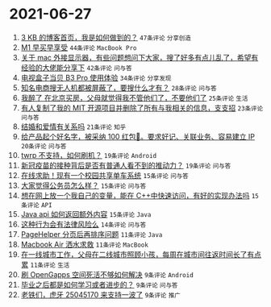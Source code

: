 # 2021-06-27

1. [3 KB 的博客首页，我是如何做到的？](https://www.v2ex.com/t/786028) `47条评论` `分享创造`
1. [M1 早买早享受](https://www.v2ex.com/t/786045) `44条评论` `MacBook Pro`
1. [关于 mac 外接显示器，有些问题想问下大家，搜了好多有点儿乱了，希望有经验的大佬能分享下](https://www.v2ex.com/t/786015) `42条评论` `问与答`
1. [电视盒子当贝 B3 Pro 使用体验](https://www.v2ex.com/t/786036) `34条评论` `分享发现`
1. [知名电商搜无人机都被屏蔽了，要搜什么才有？](https://www.v2ex.com/t/786069) `28条评论` `问与答`
1. [我醉了 在北京买房，父母就觉得我不管他们了，不要他们了](https://www.v2ex.com/t/786073) `25条评论` `生活`
1. [有人复制了我的 MIT 开源项目并删除了所有与我相关的信息，支支招](https://www.v2ex.com/t/786099) `23条评论` `问与答`
1. [结婚和爱情有关系吗](https://www.v2ex.com/t/786038) `21条评论` `知乎`
1. [给产品起个好名字，被采纳 100 红包🧧。要求好记、关联业务、容易建立 IP](https://www.v2ex.com/t/786085) `20条评论` `问与答`
1. [twrp 不支持，如何刷机？](https://www.v2ex.com/t/786086) `19条评论` `Android`
1. [新冠疫苗的接种背后是否有普通人看不到的推动力？](https://www.v2ex.com/t/786113) `19条评论` `问与答`
1. [在线求助！现有一个校园共享单车系统](https://www.v2ex.com/t/786082) `15条评论` `问与答`
1. [大家觉得公务员怎么样？](https://www.v2ex.com/t/786066) `15条评论` `问与答`
1. [想在网上放一个我自己的变量，能在 C++中快速访问，有好的实现办法吗](https://www.v2ex.com/t/786052) `15条评论` `API`
1. [Java api 如何返回额外内容](https://www.v2ex.com/t/786021) `15条评论` `Java`
1. [这种行为会有法律风险么](https://www.v2ex.com/t/786067) `14条评论` `问与答`
1. [PageHelper 分页后再排序问题](https://www.v2ex.com/t/786110) `11条评论` `Java`
1. [Macbook Air 洒水求救](https://www.v2ex.com/t/786097) `11条评论` `MacBook`
1. [在一线城市工作，父母在二线城市照顾小孩，每周在城市间往返时间长了有点累](https://www.v2ex.com/t/786093) `11条评论` `生活`
1. [刷 OpenGapps 空间死活不够如何解决](https://www.v2ex.com/t/786101) `9条评论` `Android`
1. [毕业之后都是如何学习或者进步的？](https://www.v2ex.com/t/786091) `9条评论` `问与答`
1. [老铁们，虎牙 25045170 来支持一波了](https://www.v2ex.com/t/786075) `9条评论` `推广`
